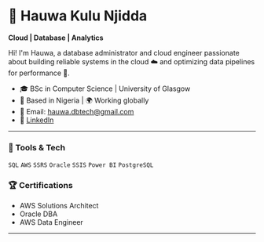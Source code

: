 # 🌟 Hauwa Kulu Njidda

**Cloud | Database | Analytics**

Hi! I'm Hauwa, a database administrator and cloud engineer passionate about building reliable systems in the cloud ☁️ and optimizing data pipelines for performance 🚀.

- 🎓 BSc in Computer Science | University of Glasgow  
- 📍 Based in Nigeria | 🌍 Working globally  
- 💬 Email: hauwa.dbtech@gmail.com  
- 🔗 [LinkedIn](https://www.linkedin.com/in/hauwa-kulu-njidda)

---

### 🔧 Tools & Tech
`SQL` `AWS` `SSRS` `Oracle` `SSIS` `Power BI` `PostgreSQL`

### 🏆 Certifications
- AWS Solutions Architect  
- Oracle DBA  
- AWS Data Engineer  

---
